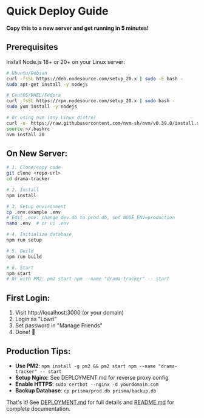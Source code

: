 # Quick Deploy Guide

**Copy this to a new server and get running in 5 minutes!**

## Prerequisites

Install Node.js 18+ or 20+ on your Linux server:

```bash
# Ubuntu/Debian
curl -fsSL https://deb.nodesource.com/setup_20.x | sudo -E bash -
sudo apt-get install -y nodejs

# CentOS/RHEL/Fedora
curl -fsSL https://rpm.nodesource.com/setup_20.x | sudo bash -
sudo yum install -y nodejs

# Or using nvm (any Linux distro)
curl -o- https://raw.githubusercontent.com/nvm-sh/nvm/v0.39.0/install.sh | bash
source ~/.bashrc
nvm install 20
```

## On New Server:

```bash
# 1. Clone/copy code
git clone <repo-url>
cd drama-tracker

# 2. Install
npm install

# 3. Setup environment
cp .env.example .env
# Edit .env: change dev.db to prod.db, set NODE_ENV=production
nano .env  # or vi .env

# 4. Initialize database
npm run setup

# 5. Build
npm run build

# 6. Start
npm start
# Or with PM2: pm2 start npm --name "drama-tracker" -- start
```

## First Login:

1. Visit http://localhost:3000 (or your domain)
2. Login as "Lowri"
3. Set password in "Manage Friends"
4. Done! 🎉

## Production Tips:

- **Use PM2**: `npm install -g pm2 && pm2 start npm --name "drama-tracker" -- start`
- **Setup Nginx**: See DEPLOYMENT.md for reverse proxy config
- **Enable HTTPS**: `sudo certbot --nginx -d yourdomain.com`
- **Backup Database**: `cp prisma/prod.db prisma/backup.db`

That's it! See [DEPLOYMENT.md](DEPLOYMENT.md) for full details and [README.md](README.md) for complete documentation.
